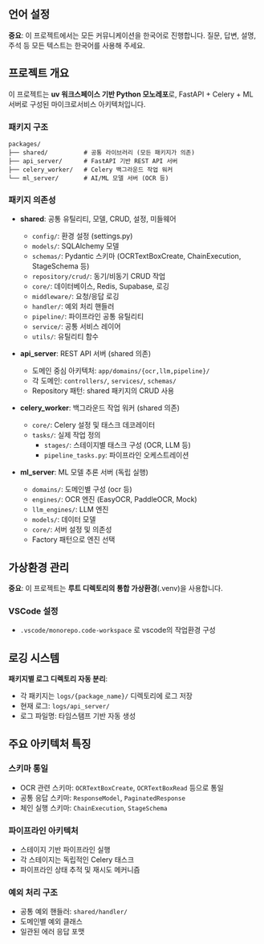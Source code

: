 ## 언어 설정

**중요**: 이 프로젝트에서는 모든 커뮤니케이션을 한국어로 진행합니다. 질문, 답변, 설명, 주석 등 모든 텍스트는 한국어를 사용해 주세요.

## 프로젝트 개요

이 프로젝트는 **uv 워크스페이스 기반 Python 모노레포**로, FastAPI + Celery + ML 서버로 구성된 마이크로서비스 아키텍처입니다.

### 패키지 구조

```
packages/
├── shared/          # 공통 라이브러리 (모든 패키지가 의존)
├── api_server/      # FastAPI 기반 REST API 서버
├── celery_worker/   # Celery 백그라운드 작업 워커
└── ml_server/       # AI/ML 모델 서버 (OCR 등)
```

### 패키지 의존성

- **shared**: 공통 유틸리티, 모델, CRUD, 설정, 미들웨어

  - `config/`: 환경 설정 (settings.py)
  - `models/`: SQLAlchemy 모델
  - `schemas/`: Pydantic 스키마 (OCRTextBoxCreate, ChainExecution, StageSchema 등)
  - `repository/crud/`: 동기/비동기 CRUD 작업
  - `core/`: 데이터베이스, Redis, Supabase, 로깅
  - `middleware/`: 요청/응답 로깅
  - `handler/`: 예외 처리 핸들러
  - `pipeline/`: 파이프라인 공통 유틸리티
  - `service/`: 공통 서비스 레이어
  - `utils/`: 유틸리티 함수

- **api_server**: REST API 서버 (shared 의존)

  - 도메인 중심 아키텍처: `app/domains/{ocr,llm,pipeline}/`
  - 각 도메인: `controllers/`, `services/`, `schemas/`
  - Repository 패턴: shared 패키지의 CRUD 사용

- **celery_worker**: 백그라운드 작업 워커 (shared 의존)

  - `core/`: Celery 설정 및 태스크 데코레이터
  - `tasks/`: 실제 작업 정의
    - `stages/`: 스테이지별 태스크 구성 (OCR, LLM 등)
    - `pipeline_tasks.py`: 파이프라인 오케스트레이션

- **ml_server**: ML 모델 추론 서버 (독립 실행)
  - `domains/`: 도메인별 구성 (ocr 등)
  - `engines/`: OCR 엔진 (EasyOCR, PaddleOCR, Mock)
  - `llm_engines/`: LLM 엔진
  - `models/`: 데이터 모델
  - `core/`: 서버 설정 및 의존성
  - Factory 패턴으로 엔진 선택

## 가상환경 관리

**중요**: 이 프로젝트는 **루트 디렉토리의 통합 가상환경**(.venv)을 사용합니다.

### VSCode 설정

- `.vscode/monorepo.code-workspace` 로 vscode의 작업환경 구성

## 로깅 시스템

**패키지별 로그 디렉토리 자동 분리**:
- 각 패키지는 `logs/{package_name}/` 디렉토리에 로그 저장
- 현재 로그: `logs/api_server/`
- 로그 파일명: 타임스탬프 기반 자동 생성

## 주요 아키텍처 특징

### 스키마 통일
- OCR 관련 스키마: `OCRTextBoxCreate`, `OCRTextBoxRead` 등으로 통일
- 공통 응답 스키마: `ResponseModel`, `PaginatedResponse`
- 체인 실행 스키마: `ChainExecution`, `StageSchema`

### 파이프라인 아키텍처
- 스테이지 기반 파이프라인 실행
- 각 스테이지는 독립적인 Celery 태스크
- 파이프라인 상태 추적 및 재시도 메커니즘

### 예외 처리 구조
- 공통 예외 핸들러: `shared/handler/`
- 도메인별 예외 클래스
- 일관된 에러 응답 포맷
